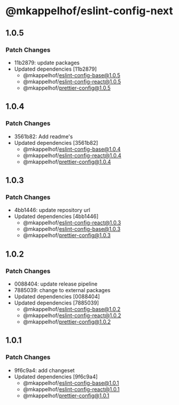 # @mkappelhof/eslint-config-next

## 1.0.5

### Patch Changes

- 11b2879: update packages
- Updated dependencies [11b2879]
  - @mkappelhof/eslint-config-base@1.0.5
  - @mkappelhof/eslint-config-react@1.0.5
  - @mkappelhof/prettier-config@1.0.5

## 1.0.4

### Patch Changes

- 3561b82: Add readme's
- Updated dependencies [3561b82]
  - @mkappelhof/eslint-config-base@1.0.4
  - @mkappelhof/eslint-config-react@1.0.4
  - @mkappelhof/prettier-config@1.0.4

## 1.0.3

### Patch Changes

- 4bb1446: update repository url
- Updated dependencies [4bb1446]
  - @mkappelhof/eslint-config-react@1.0.3
  - @mkappelhof/eslint-config-base@1.0.3
  - @mkappelhof/prettier-config@1.0.3

## 1.0.2

### Patch Changes

- 0088404: update release pipeline
- 7885039: change to external packages
- Updated dependencies [0088404]
- Updated dependencies [7885039]
  - @mkappelhof/eslint-config-base@1.0.2
  - @mkappelhof/eslint-config-react@1.0.2
  - @mkappelhof/prettier-config@1.0.2

## 1.0.1

### Patch Changes

- 9f6c9a4: add changeset
- Updated dependencies [9f6c9a4]
  - @mkappelhof/eslint-config-base@1.0.1
  - @mkappelhof/eslint-config-react@1.0.1
  - @mkappelhof/prettier-config@1.0.1
